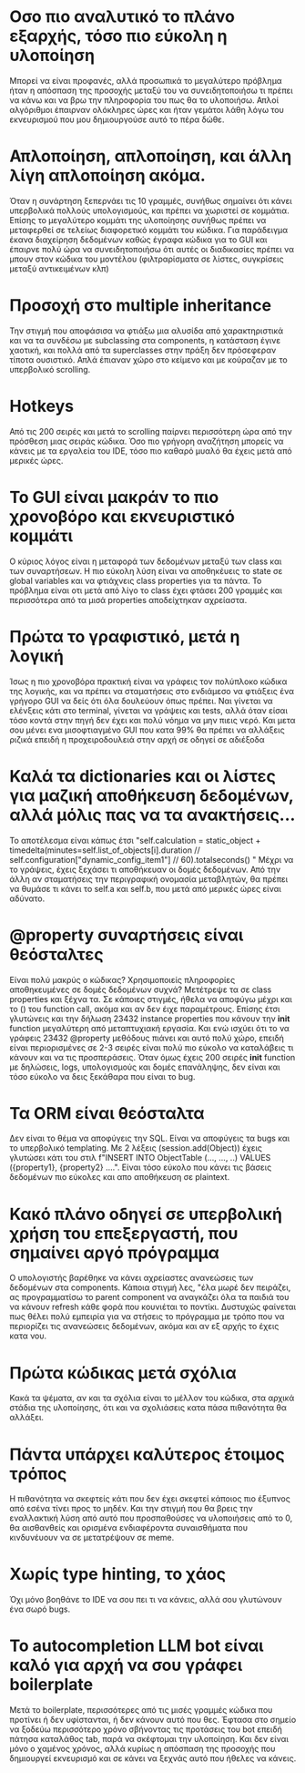 # Οσο πιο αναλυτικό το πλάνο εξαρχής, τόσο πιο εύκολη η υλοποίηση
Μπορεί να είναι προφανές, αλλά προσωπικά το μεγαλύτερο πρόβλημα ήταν η απόσπαση της προσοχής μεταξύ του να συνειδητοποιήσω τι πρέπει να κάνω και να βρω την πληροφορία του πως θα το υλοποιήσω. Απλοί αλγόριθμοι έπαιρναν ολόκληρες ώρες και ήταν γεμάτοι λάθη λόγω του εκνευρισμού που μου δημιουργούσε αυτό το πέρα δώθε.

# Απλοποίηση, απλοποίηση, και άλλη λίγη απλοποίηση ακόμα.
Όταν η συνάρτηση ξεπερνάει τις 10 γραμμές, συνήθως σημαίνει ότι κάνει υπερβολικά πολλούς υπολογισμούς, και πρέπει να χωριστεί σε κομμάτια. Επίσης το μεγαλύτερο κομμάτι της υλοποίησης συνήθως πρέπει να μεταφερθεί σε τελείως διαφορετικό κομμάτι του κώδικα. Για παράδειγμα έκανα διαχείρηση δεδομένων καθώς έγραφα κώδικα για το GUI και έπαιρνε πολύ ώρα να συνειδητοποιήσω ότι αυτές οι διαδικασίες πρέπει να μπουν στον κώδικα του μοντέλου (φιλτραρίσματα σε λίστες, συγκρίσεις μεταξύ αντικειμένων κλπ)

# Προσοχή στο multiple inheritance
Την στιγμή που αποφάσισα να φτιάξω μια αλυσίδα από χαρακτηριστικά και να τα συνδέσω με subclassing στα components, η κατάσταση έγινε χαοτική, και πολλά από τα superclasses στην πράξη δεν πρόσεφεραν τίποτα ουσιστικό. Απλά έπιαναν χώρο στο κείμενο και με κούραζαν με το υπερβολικό scrolling.

# Hotkeys
Από τις 200 σειρές και μετά το scrolling παίρνει περισσότερη ώρα από την πρόσθεση μιας σειράς κώδικα. Όσο πιο γρήγορη αναζήτηση μπορείς να κάνεις με τα εργαλεία του IDE, τόσο πιο καθαρό μυαλό θα έχεις μετά από μερικές ώρες. 

# Το GUI είναι μακράν το πιο χρονοβόρο και εκνευριστικό κομμάτι
Ο κύριος λόγος είναι η μεταφορά των δεδομένων μεταξύ των class και των συναρτήσεων. Η πιο εύκολη λύση είναι να αποθηκέυεις το state σε global variables και να φτιάχνεις class properties για τα πάντα. Το πρόβλημα είναι οτι μετά από λίγο το class έχει φτάσει 200 γραμμές και περισσότερα από τα μισά properties αποδείχτηκαν αχρείαστα.

# Πρώτα το γραφιστικό, μετά η λογική
Ίσως η πιο χρονοβόρα πρακτική είναι να γράφεις τον πολύπλοκο κώδικα της λογικής, και να πρέπει να σταματήσεις στο ενδιάμεσο να φτιάξεις ένα γρήγορο GUI να δείς ότι όλα δουλεύουν όπως πρέπει. Ναι γίνεται να ελένξεις κάτι στο terminal, γίνεται να γράψεις και tests, αλλά όταν είσαι τόσο κοντά στην πηγή δεν έχει και πολύ νόημα να μην πιεις νερό. Και μετα σου μένει ενα μισοφτιαγμένο GUI που κατα 99% θα πρέπει να αλλάξεις ριζικά επειδή η προχειροδουλειά στην αρχή σε οδηγεί σε αδιέξοδα

# Καλά τα dictionaries και οι λίστες για μαζική αποθήκευση δεδομένων, αλλά μόλις πας να τα ανακτήσεις...
Το αποτέλεσμα είναι κάπως έτσι 
"self.calculation = static_object + timedelta(minutes=self.list_of_objects[i].duration // self.configuration["dynamic_config_item1"] // 60).totalseconds() "
Μέχρι να το γράψεις, έχεις ξεχάσει τι αποθήκευαν οι δομές δεδομένων. Από την άλλη αν σταματήσεις την περιγραφική ονομασία μεταβλητών, θα πρέπει να θυμάσε τι κάνει το self.a και self.b, που μετά από μερικές ώρες είναι αδύνατο.

# @property συναρτήσεις είναι θεόσταλτες
Είναι πολύ μακρύς ο κώδικας? Χρησιμοποιείς πληροφορίες αποθηκευμένες σε δομές δεδομένων συχνά? Μετέτρεψε τα σε class properties και ξέχνα τα. Σε κάποιες στιγμές, ήθελα να αποφύγω μέχρι και το () του function call, ακόμα και αν δεν έιχε παραμέτρους. Επίσης έτσι γλυτώνεις και την δήλωση 23432 instance properties που κάνουν την __init__ function μεγαλύτερη από μεταπτυχιακή εργασία. Και ενώ ισχύει ότι το να γράφεις 23432 @property μεθόδους πιάνει και αυτό πολύ χώρο, επειδή είναι περιορισμένες σε 2-3 σειρές είναι πολύ πιο εύκολο να καταλάβεις τι κάνουν και να τις προσπεράσεις. Όταν όμως έχεις 200 σειρές __init__ function με δηλώσεις, logs, υπολογισμούς και δομές επανάληψης, δεν είναι και τόσο εύκολο να δεις ξεκάθαρα που είναι το bug.

# Τα ORM είναι θεόσταλτα
Δεν είναι το θέμα να αποφύγεις την SQL. Είναι να αποφύγεις τα bugs και το υπερβολικό templating. Με 2 λέξεις (session.add(Object)) έχεις γλυτώσει κάτι του στιλ f"INSERT INTO ObjectTable (..., ..., ..) VALUES ({property1}, {property2} ....". Είναι τόσο εύκολο που κάνει τις βάσεις δεδομένων πιο εύκολες και απο αποθήκευση σε plaintext.

# Κακό πλάνο οδηγεί σε υπερβολική χρήση του επεξεργαστή, που σημαίνει αργό πρόγραμμα
Ο υπολογιστής βαρέθηκε να κάνει αχρείαστες ανανεώσεις των δεδομένων στα components. Κάποια στιγμή λες, "έλα μωρέ δεν πειράζει, ας προγραμματίσω το parent component να αναγκάζει όλα τα παιδιά του να κάνουν refresh κάθε φορά που κουνιέται το ποντίκι. Δυστυχώς φαίνεται πως θέλει πολύ εμπειρία για να στήσεις το πρόγραμμα με τρόπο που να περιορίζει τις ανανεώσεις δεδομένων, ακόμα και αν εξ αρχής το έχεις κατα νου.

# Πρώτα κώδικας μετά σχόλια
Κακά τα ψέματα, αν και τα σχόλια είναι το μέλλον του κώδικα, στα αρχικά στάδια της υλοποίησης, ότι και να σχολιάσεις κατα πάσα πιθανότητα θα αλλάξει.

# Πάντα υπάρχει καλύτερος έτοιμος τρόπος
Η πιθανότητα να σκεφτείς κάτι που δεν έχει σκεφτεί κάποιος πιο έξυπνος από εσένα τίνει προς το μηδέν. Και την στιγμή που θα βρεις την εναλλακτική λύση από αυτό που προσπαθούσες να υλοποιήσεις από το 0, θα αισθανθείς και ορισμένα ενδιαφέροντα συναισθήματα που κινδυνέυουν να σε μετατρέψουν σε meme.

# Χωρίς type hinting, το χάος
Όχι μόνο βοηθάνε το IDE να σου πει τι να κάνεις, αλλά σου γλυτώνουν ένα σωρό bugs.

# Το autocompletion LLM bot είναι καλό για αρχή να σου γράφει boilerplate
Μετά το boilerplate, περισσότερες από τις μισές γραμμές κώδικα που προτίνει ή δεν υφίστανται, ή δεν κάνουν αυτό που θες. Έφτασα στο σημείο να ξοδεύω περισσότερο χρόνο σβήνοντας τις προτάσεις του bot επειδή πάτησα καταλάθος tab, παρά να σκέφτομαι την υλοποίηση. Και δεν είναι μόνο ο χαμένος χρόνος, αλλά κυρίως η απόσπαση της προσοχής που δημιουργεί εκνευρισμό και σε κάνει να ξεχνάς αυτό που ήθελες να κάνεις.
